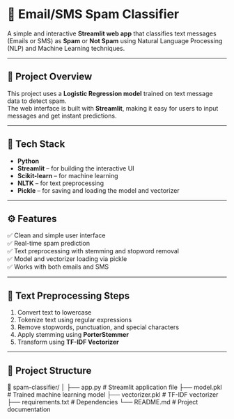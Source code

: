 # 📩 Email/SMS Spam Classifier

A simple and interactive **Streamlit web app** that classifies text messages (Emails or SMS) as **Spam** or **Not Spam** using Natural Language Processing (NLP) and Machine Learning techniques.

---

## 🚀 Project Overview

This project uses a **Logistic Regression model** trained on text message data to detect spam.  
The web interface is built with **Streamlit**, making it easy for users to input messages and get instant predictions.

---

## 🧠 Tech Stack

- **Python**
- **Streamlit** – for building the interactive UI  
- **Scikit-learn** – for machine learning  
- **NLTK** – for text preprocessing  
- **Pickle** – for saving and loading the model and vectorizer  

---

## ⚙️ Features

✅ Clean and simple user interface  
✅ Real-time spam prediction  
✅ Text preprocessing with stemming and stopword removal  
✅ Model and vectorizer loading via pickle  
✅ Works with both emails and SMS  

---

## 🧹 Text Preprocessing Steps

1. Convert text to lowercase  
2. Tokenize text using regular expressions  
3. Remove stopwords, punctuation, and special characters  
4. Apply stemming using **PorterStemmer**  
5. Transform using **TF-IDF Vectorizer**

---

## 🧾 Project Structure

📂 spam-classifier/
│
├── app.py # Streamlit application file
├── model.pkl # Trained machine learning model
├── vectorizer.pkl # TF-IDF vectorizer
├── requirements.txt # Dependencies
└── README.md # Project documentation
